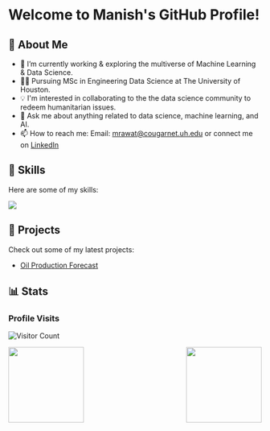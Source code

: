 # Welcome to Manish's GitHub Profile!

## :dart:  About Me 

- 🔭 I’m currently working & exploring the multiverse of Machine Learning & Data Science.
- :man_student: Pursuing MSc in Engineering Data Science at The University of Houston.
- :bulb: I'm interested in collaborating to the the data science community to redeem humanitarian issues.
- 💬 Ask me about anything related to data science, machine learning, and AI.
- 📫 How to reach me: Email: mrawat@cougarnet.uh.edu or connect me on [LinkedIn](https://www.linkedin.com/in/manishrawat07/) 

## :toolbox:  Skills

Here are some of my skills:

<p align="left">
  <a href="https://skillicons.dev">
    <img src="https://skillicons.dev/icons?i=py,r,mysql,aws,tensorflow,ai,pytorch,kubernetes,html,django,flask,stackoverflow,git" />
  </a>
</p>


## :briefcase:  Projects 

Check out some of my latest projects:

- [Oil Production Forecast](https://github.com/ManishRawat07/PETR6397-Final-Project-Oil-Production-Forecasting-using-Machine-Learning)


## :bar_chart:  Stats

### Profile Visits

![Visitor Count](https://profile-counter.glitch.me/{ManishRawat07}/count.svg)

<img src="https://github-readme-stats.vercel.app/api?username=ManishRawat07&show_icons=true&theme=merko" align="left" height=150em><img src="https://github-readme-stats.vercel.app/api/top-langs/?username=ManishRawat07&layout=compact" align="right" height=150em>
